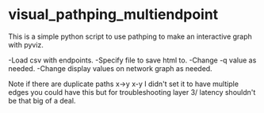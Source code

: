 # visual_pathping_multiendpoint
This is a simple python script to use pathping to make an interactive graph with pyviz. 

  -Load csv with endpoints.
  -Specify file to save html to.
  -Change -q value as needed.
  -Change display values on network graph as needed.

Note if there are duplicate paths x->y x-y I didn't set it to have multiple edges you could have this but for troubleshooting layer 3/ latency shouldn't be that big of a deal.
